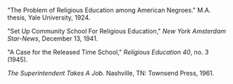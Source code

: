 "The Problem of Religious Education among American Negroes." M.A. thesis, Yale University, 1924. 

"Set Up Community School For Religious Education," *New York Amsterdam Star-News*, December 13, 1941.

"A Case for the Released Time School," *Religious Education 40*, no. 3 (1945). 

*The Superintendent Takes A Job*. Nashville, TN: Townsend Press, 1961.

